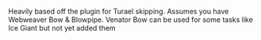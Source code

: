 Heavily based off the plugin for Turael skipping. Assumes you have Webweaver Bow & Blowpipe. Venator Bow can be used for some tasks like Ice Giant but not yet added them 
